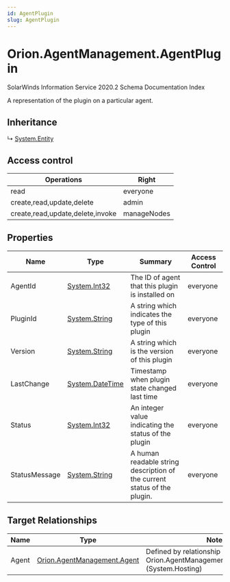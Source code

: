 ```yaml
---
id: AgentPlugin
slug: AgentPlugin
---
```


# Orion.AgentManagement.AgentPlugin

SolarWinds Information Service 2020.2 Schema Documentation Index

A representation of the plugin on a particular agent.

## Inheritance

↳ [System.Entity](./../System/Entity)

## Access control

| Operations | Right |
| ------ | ------ |
| read | everyone |
| create,read,update,delete | admin |
| create,read,update,delete,invoke | manageNodes |

## Properties

| Name | Type | Summary | Access Control |
| ------ | ------ | ------ | ------ |
| AgentId | [System.Int32](https://docs.microsoft.com/en-us/dotnet/api/system.int32) | The ID of agent that this plugin is installed on | everyone |
| PluginId | [System.String](https://docs.microsoft.com/en-us/dotnet/api/system.string) | A string which indicates the type of this plugin | everyone |
| Version | [System.String](https://docs.microsoft.com/en-us/dotnet/api/system.string) | A string which is the version of this plugin | everyone |
| LastChange | [System.DateTime](https://docs.microsoft.com/en-us/dotnet/api/system.datetime) | Timestamp when plugin state changed last time | everyone |
| Status | [System.Int32](https://docs.microsoft.com/en-us/dotnet/api/system.int32) | An integer value indicating the status of the plugin | everyone |
| StatusMessage | [System.String](https://docs.microsoft.com/en-us/dotnet/api/system.string) | A human readable string description of the current status of the plugin. | everyone |

## Target Relationships

| Name | Type | Notes |
| ------ | ------ | ------ |
| Agent | [Orion.AgentManagement.Agent](./../Orion.AgentManagement/Agent) | Defined by relationship Orion.AgentManagement.AgentHostsPlugin (System.Hosting) |

